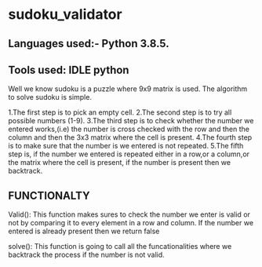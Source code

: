 # sudoku_validator

## Languages used:- Python 3.8.5.
## Tools used: IDLE python


Well we know sudoku is a puzzle where 9x9 matrix is used.
The algorithm to solve sudoku is simple.

1.The first step is to pick an empty cell.
2.The second step is to try all possible numbers (1-9).
3.The third step is to check whether the number we entered works,(i.e) the number is cross checked with the row and then the column and then the 3x3 matrix where the cell is present. 
4.The fourth step is to make sure that the number is we entered is not repeated.
5.The fifth step is, if the number we entered is repeated either in a row,or a column,or the matrix where the cell is present, if the number is present then we backtrack. 

## FUNCTIONALTY

Valid():
	This function makes sures to check the number we enter is valid or not by comparing it to every element in a row and column. If the number we entered is already present then we return false

solve():
	This function is going to call all the funcationalities where we backtrack the process if the number is not valid.
